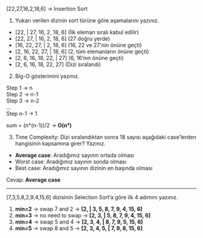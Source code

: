 [22,27,16,2,18,6] -> Insertion Sort

1) Yukarı verilen dizinin sort türüne göre aşamalarını yazınız.

- [22, | 27, 16, 2, 18, 6] (İlk eleman sıralı kabul edilir)
- [22, 27, | 16, 2, 18, 6] (27 doğru yerde)
- [16, 22, 27, | 2, 18, 6] (16, 22 ve 27'nin önüne geçti)
- [2, 16, 22, 27, | 18, 6] (2, tüm elemanların önüne geçti)
- [2, 6, 16, 18, 22, | 27] (6, 16’nın önüne geçti)
- [2, 6, 16, 18, 22, 27] (Dizi sıralandı)

2) Big-O gösterimini yazınız.

Step 1 -> n  
Step 2 -> n-1  
Step 3 -> n-2  
...  
Step n-1 -> 1

sum = (n*(n-1))/2 -> **O(n²)**

3) Time Complexity: Dizi sıralandıktan sonra 18 sayısı aşağıdaki case’lerden hangisinin kapsamına girer? Yazınız.

- **Average case**: Aradığımız sayının ortada olması
- Worst case: Aradığımız sayının sonda olması
- Best case: Aradığımız sayının dizinin en başında olması

Cevap: **Average case**

---

[7,3,5,8,2,9,4,15,6] dizisinin Selection Sort’a göre ilk 4 adımını yazınız.

1. **min=2** -> swap 7 and 2 -> **[2, | 3, 5, 8, 7, 9, 4, 15, 6]**
2. **min=3** -> no need to swap -> **[2, 3, | 5, 8, 7, 9, 4, 15, 6]**
3. **min=4** -> swap 5 and 4 -> **[2, 3, 4, | 8, 7, 9, 5, 15, 6]**
4. **min=5** -> swap 8 and 5 -> **[2, 3, 4, 5, | 7, 9, 8, 15, 6]**  
